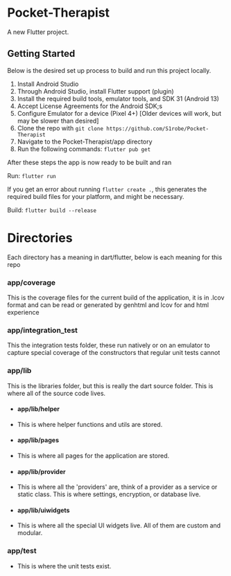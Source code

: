 # Pocket-Therapist

A new Flutter project.

## Getting Started
Below is the desired set up process to build and run this project locally.

1. Install Android Studio
2. Through Android Studio, install Flutter support (plugin)
3. Install the required build tools, emulator tools, and SDK 31 (Android 13)
4. Accept License Agreements for the Android SDK;s
5. Configure Emulator for a device (Pixel 4+) [Older devices will work, but may be slower than desired]
6. Clone the repo with `git clone https://github.com/S1robe/Pocket-Therapist`
7. Navigate to the Pocket-Therapist/app directory
8. Run the following commands: `flutter pub get`

After these steps the app is now ready to be built and ran

Run: `flutter run`

If you get an error about running `flutter create .`, this generates the required build files for your platform, and might be necessary.

Build: `flutter build --release`


# Directories
Each directory has a meaning in dart/flutter, below is each meaning for this repo

### app/coverage
This is the coverage files for the current build of the application, it is in .lcov format and can be read or generated by genhtml and lcov for and html experience

### app/integration_test
This the integration tests folder, these run natively or on an emulator to capture special coverage of the constructors that regular unit tests cannot

### app/lib
This is the libraries folder, but this is really the dart source folder. This is where all of the source code lives.

- #### app/lib/helper
- This is where helper functions and utils are stored.

- #### app/lib/pages
- This is where all pages for the application are stored.

- #### app/lib/provider
- This is where all the 'providers' are, think of a provider as a service or static class. This is where settings, encryption, or database live.

- #### app/lib/uiwidgets
- This is where all the special UI widgets live. All of them are custom and modular.

### app/test
- This is where the unit tests exist.
